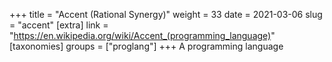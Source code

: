 +++
title = "Accent (Rational Synergy)"
weight = 33
date = 2021-03-06
slug = "accent"
[extra]
link = "https://en.wikipedia.org/wiki/Accent_(programming_language)"
[taxonomies]
groups = ["proglang"]
+++
A programming language

